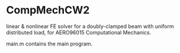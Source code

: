 # CompMechCW2
linear &amp; nonlinear FE solver for a doubly-clamped beam with uniform distributed load, for AERO96015 Computational Mechanics. 

main.m contains the main program. 
